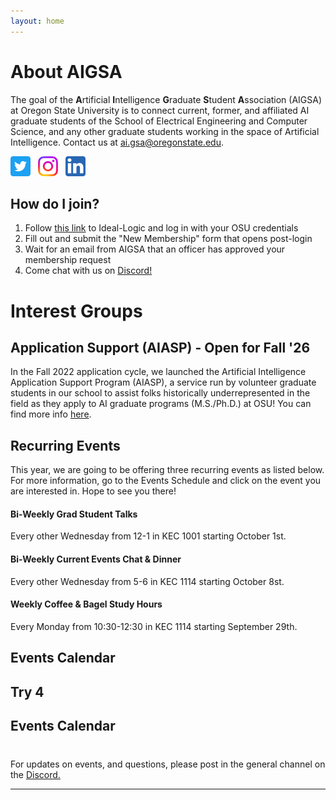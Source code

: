 ```yaml
---
layout: home
---
```


# About AIGSA
The goal of the **A**rtificial **I**ntelligence **G**raduate **S**tudent **A**ssociation (AIGSA) at Oregon State University is to connect current, former, and affiliated AI graduate students of the School of Electrical Engineering and Computer Science, and any other graduate students working in the space of Artificial Intelligence. Contact us at [ai.gsa@oregonstate.edu](mailto:ai.gsa@oregonstate.edu).

[<img src="assets/images/twitter_logo.png" width="32">](https://twitter.com/osu_aigsa)&nbsp;&nbsp;&nbsp;[<img src="assets/images/instagram_logo.png" width="32">](https://www.instagram.com/osu_aigsa/)&nbsp;&nbsp;&nbsp;[<img src="assets/images/linkedin_logo.png" width="32" >](https://www.linkedin.com/company/osu-aigsa)

## How do I join?
1. Follow [this link](https://apps.ideal-logic.com/osusee?key=F3T9-25VWY_5878-CZ4R_f7b06f23) to Ideal-Logic and log in with your OSU credentials
2. Fill out and submit the "New Membership" form that opens post-login
3. Wait for an email from AIGSA that an officer has approved your membership request
4. Come chat with us on [Discord!](https://discord.gg/wGrtzFM8sJ)

# Interest Groups

## Application Support (AIASP) - Open for Fall '26
In the Fall 2022 application cycle, we launched the Artificial Intelligence Application Support Program (AIASP), a service run by volunteer graduate students in our school to assist folks historically underrepresented in the field as they apply to AI graduate programs (M.S./Ph.D.) at OSU! You can find more info [here](https://www.aigsa.club/aiasp).

## Recurring Events

This year, we are going to be offering three recurring events as listed below. For more information, go to the Events Schedule and click on the event you are interested in. Hope to see you there!

#### Bi-Weekly Grad Student Talks 
Every other Wednesday from 12-1 in KEC 1001 starting October 1st. 
#### Bi-Weekly Current Events Chat & Dinner
Every other Wednesday from 5-6 in KEC 1114 starting October 8st. 
#### Weekly Coffee & Bagel Study Hours
Every Monday from 10:30-12:30 in KEC 1114 starting September 29th.

## Events Calendar

## Try 4

## Events Calendar

<!-- FullCalendar CSS and JS -->
<link href="https://cdn.jsdelivr.net/npm/fullcalendar@6.1.9/index.global.min.css" rel="stylesheet" />
<script src="https://cdn.jsdelivr.net/npm/fullcalendar@6.1.9/index.global.min.js"></script>

<!-- Calendar container -->
<div id="calendar"></div>

<!-- Calendar setup -->
<script>
  document.addEventListener('DOMContentLoaded', function() {
    var calendarEl = document.getElementById('calendar');

    var calendar = new FullCalendar.Calendar(calendarEl, {
      initialView: 'dayGridMonth',
      events: [
        {
          title: 'Grad Student Talks',
          startTime: '12:00:00',
          endTime: '13:00:00',
          daysOfWeek: [3], // Wednesday
          interval: 2,     // every 2 weeks
          startRecur: '2025-10-01',
          location: 'KEC 1001'
        },
        {
          title: 'Current Events Chat & Dinner',
          startTime: '17:00:00',
          endTime: '18:00:00',
          daysOfWeek: [3], // Wednesday
          interval: 2,     // every 2 weeks
          startRecur: '2025-10-08',
          location: 'KEC 1114'
        },
        {
          title: 'Coffee & Bagel Study Hours',
          startTime: '10:30:00',
          endTime: '12:30:00',
          daysOfWeek: [1], // Monday
          startRecur: '2025-09-29',
          location: 'KEC 1114'
        }
      ]
    });

    calendar.render();
  });
</script>

<style>
  #calendar {
    max-width: 900px;
    margin: 40px auto;
  }
</style>








For updates on events, and questions, please post in the general channel on the [Discord.](https://discord.gg/wGrtzFM8sJ)

---
